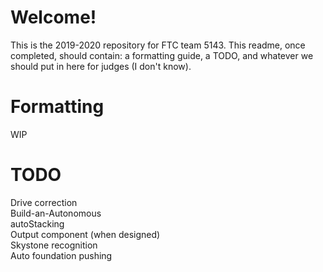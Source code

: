# Welcome!
This is the 2019-2020 repository for FTC team 5143. This readme, once completed, should contain: a formatting guide, a TODO, and whatever we should put in here for judges (I don't know).

# Formatting
WIP
# TODO
Drive correction<br/>
Build-an-Autonomous<br/>
autoStacking<br/>
Output component (when designed) <br/>
Skystone recognition<br/>
Auto foundation pushing<br/>


